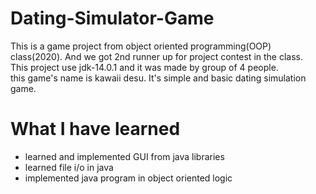 # Dating-Simulator-Game
This is a game project from object oriented programming(OOP) class(2020). And we got 2nd runner up for project contest in the class.<br>
This project use jdk-14.0.1 and it was made by group of 4 people.<br>
this game's name is kawaii desu. It's simple and basic dating simulation game. <br>

# What I have learned
* learned and implemented GUI from java libraries
* learned file i/o in java
* implemented java program in object oriented logic
